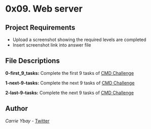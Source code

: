 # 0x09. Web server
## Project Requirements
- Upload a screenshot showing the required levels are completed
- Insert screenshot link into answer file

## File Descriptions
**0-first_9_tasks:** Complete the first 9 tasks of [CMD Challenge](https://cmdchallenge.com/)

**1-next-9-tasks:** Complete the next 9 tasks of [CMD Challenge](https://cmdchallenge.com/)

**2-last-9-tasks:** Complete the next 9 tasks of [CMD Challenge](https://cmdchallenge.com/)

## Author
*Carrie Ybay* - [Twitter](http://twitter.com/hicarrie_)